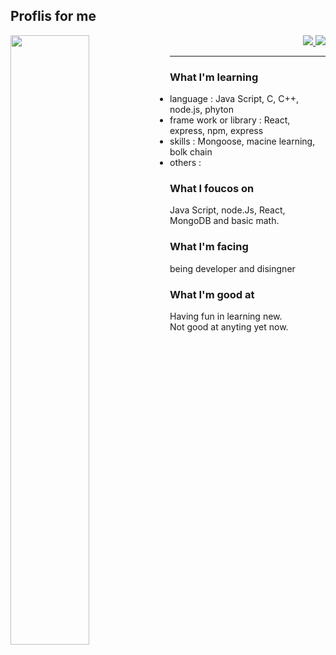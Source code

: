 ## Proflis for me
 
 

 <a href = "https://github.com/anuraghazra/github-readme-stats">
  <img align = 'left' width=50% src ="https://github-readme-stats.vercel.app/api?username=jang-chinseok">
 </a>


<p align="right">
 <a href='https://solved.ac/jcs000729'>
  <img src="http://mazassumnida.wtf/api/v2/generate_badge?boj=jcs000729">
 </a>
 <a  href="https://www.acmicpc.net/">
  <img src= "https://img.shields.io/badge/-Learning%20Algorithms-brightgreen">
 </a>
</p>
</p>

 
***
### What I'm learning
- language :
  Java Script, C, C++, node.js, phyton
- frame work or library :
  React, express, npm, express
- skills :
  Mongoose, macine learning, bolk chain
- others :
  

### What I foucos on
  Java Script, node.Js, React, MongoDB
  and basic math.
  
  
### What I'm facing
being developer and disingner
  
### What I'm good at
Having fun in learning new.<br>
Not good at anyting yet now.
  

